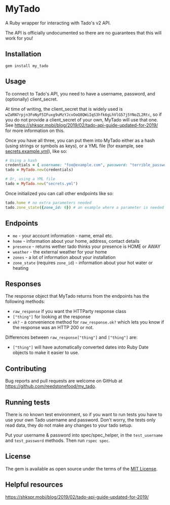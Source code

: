 # MyTado

A Ruby wrapper for interacting with Tado's v2 API.

The API is officially undocumented so there are no guarantees that this will work for you!

## Installation

`gem install my_tado`

## Usage

To connect to Tado's API, you need to have a username, password, and (optionally) client_secret.

At time of writing, the client_secret that is widely used is `wZaRN7rpjn3FoNyF5IFuxg9uMzYJcvOoQ8QWiIqS3hfk6gLhVlG57j5YNoZL2Rtc`, so if you do not provide a client_secret of your own, MyTado will use that one. See https://shkspr.mobi/blog/2019/02/tado-api-guide-updated-for-2019/ for more information on this.

Once you have all three, you can put them into MyTado either as a hash (using strings or symbols as keys), or a YML file (for example, see [secrets.example.yml](https://github.com/reedstonefood/my_tado/blob/master/lib/secrets.example.yml)), like so:

```ruby
# Using a hash
credentials = { username: "foo@example.com", password: "terrible_password" }
tado = MyTado.new(credentials)

# Or, using a YML file
tado = MyTado.new("secrets.yml")
```

Once initialized you can call other endpoints like so:

```ruby
tado.home # no extra parameters needed
tado.zone_state({zone_id: 0}) # an example where a parameter is needed
```

## Endpoints

- `me` - your account information - name, email etc.
- `home` - information about your home, address, contact details
- `presence` - returns wether tado thinks your presence is HOME or AWAY
- `weather` - the external weather for your home
- `zones` - a lot of information about your installation
- `zone_state` (requires `zone_id`) - information about your hot water or heating

## Responses

The response object that MyTado returns from the endpoints has the following methods:

- `raw_response` if you want the HTTParty response class
- `["thing"]` for looking at the response
- `ok?` - a convenience method for `raw_response.ok?` which lets you know if the response was an HTTP 200 or not.

Differences between `raw_response["thing"]` and `["thing"]` are:
- `["thing"]` will have automatically converted dates into Ruby Date objects to make it easier to use.

## Contributing

Bug reports and pull requests are welcome on GitHub at https://github.com/reedstonefood/my_tado.

## Running tests

There is no known test environment, so if you want to run tests you have to use your own Tado username and password. Don't worry, the tests only read data, they do not make any changes to your tado setup.

Put your username & password into spec/spec_helper, in the `test_username` and `test_password` methods. Then run `rspec spec`.

## License

The gem is available as open source under the terms of the [MIT License](https://opensource.org/licenses/MIT).

## Helpful resources

https://shkspr.mobi/blog/2019/02/tado-api-guide-updated-for-2019/
